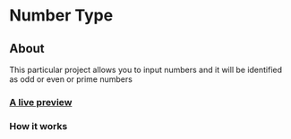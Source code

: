 # Number Type

## About
This particular project allows you to input numbers and it will be identified as odd or even or prime numbers

### [A live preview](https://valir.netlify.app)


### How it works